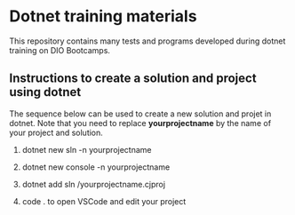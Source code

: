 # Dotnet training materials

This repository contains many tests and programs developed during dotnet training on DIO Bootcamps.

## Instructions to create a solution and project using dotnet
 
 The sequence below can be used to create a new solution and projet in dotnet. Note that you need to replace **yourprojectname** by the name of your project and solution.

1. dotnet new sln -n yourprojectname

2. dotnet new console -n yourprojectname

3. dotnet add sln <nome>/yourprojectname.cjproj

4. code . to open VSCode and edit your project

